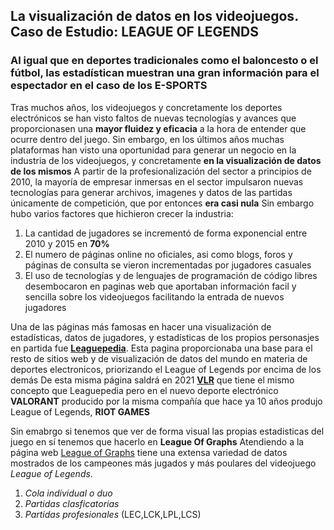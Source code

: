 ## La visualización de datos en los videojuegos. Caso de Estudio: LEAGUE OF LEGENDS

### Al igual que en deportes tradicionales como el baloncesto o el fútbol, las estadístican muestran una gran información para el espectador en el caso de los E-SPORTS

Tras muchos años, los videojuegos y concretamente los deportes electrónicos se han visto faltos de nuevas tecnologías y avances que proporcionasen una **mayor fluidez y eficacia** a la hora de entender que ocurre dentro del juego.
Sin embargo, en los últimos años muchas plataformas han visto una oportunidad para generar un negocio en la industria de los videojuegos, y concretamente **en la visualización de datos de los mismos**
A partir de la profesionalización del sector a principios de 2010, la mayoría de empresar inmersas en el sector impulsaron nuevas tecnologías para generar archivos, imagenes y datos de las partidas únicamente de competición, que por entonces **era casi nula**
Sin embargo hubo varios factores que hichieron crecer la industria:

1. La cantidad de jugadores se incrementó de forma exponencial entre 2010 y 2015 en **70%**
2. El numero de páginas online no oficiales, asi como blogs, foros y páginas de consulta se vieron incrementadas por jugadores casuales 
3. El uso de tecnologías y de lenguajes de programación de código libres desembocaron en paginas web que aportaban información facil y sencilla sobre los videojuegos facilitando la entrada de nuevos jugadores

Una de las páginas más famosas en hacer una visualización de estadísticas, datos de jugadores, y estadísticas de los propios personasjes en partida fue [**Leaguepedia**](https://lol.fandom.com/wiki/League_of_Legends_Esports_Wiki). Esta pagina proporcionaba una base para el resto de sitios web y de visualización de datos del mundo en materia de deportes electronicos, priorizando el League of Legends por encima de los demás
De esta misma página saldrá en 2021 [**VLR**](https://www.vlr.gg/) que tiene el mismo concepto que Leaguepedia pero en el nuevo deporte electrónico **VALORANT** producido por la misma compañía que hace ya 10 años produjo League of Legends, **RIOT GAMES**



Sin emabrgo si tenemos que ver de forma visual las propias estadisticas del juego en sí tenemos que hacerlo en **League Of Graphs** Atendiendo a la página web [League of Graphs](https://www.leagueofgraphs.com/es/) tiene una extensa variedad de datos mostrados de los campeones más jugados y más poulares del videojuego *League of Legends*. 

1. *Cola individual o duo*
2. *Partidas clasficatorias*
3. *Partidas profesionales* (LEC,LCK,LPL,LCS)
